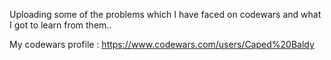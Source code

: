 Uploading some of the problems which I have faced on codewars and what I got to learn from them..

My codewars profile : https://www.codewars.com/users/Caped%20Baldy


